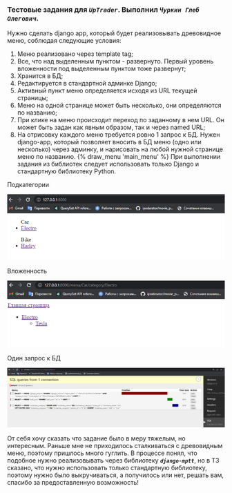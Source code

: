 ### Тестовые задания для ***`UpTrader`***. Выполнил ***`Чуркин Глеб Олегович`***. 
            
Нужно сделать django app, который будет реализовывать древовидное меню, соблюдая
следующие условия:
1) Меню реализовано через template tag;
2) Все, что над выделенным пунктом - развернуто. Первый уровень вложенности под
выделенным пунктом тоже развернут;
3) Хранится в БД;
4) Редактируется в стандартной админке Django;
5) Активный пункт меню определяется исходя из URL текущей страницы;
6) Меню на одной странице может быть несколько, они определяются по названию;
7) При клике на меню происходит переход по заданному в нем URL. Он может быть задан как
явным образом, так и через named URL;
8) На отрисовку каждого меню требуется ровно 1 запрос к БД.
Нужен django-app, который позволяет вносить в БД меню (одно или несколько) через
админку, и нарисовать на любой нужной странице меню по названию.
{% draw_menu 'main_menu' %}
При выполнении задания из библиотек следует использовать только Django и стандартную
библиотеку Python.

  Подкатегории 

![Image alt](https://github.com/ipoderator/uptrader-test/blob/master/1.png)


  Вложенность 

![Image alt](https://github.com/ipoderator/uptrader-test/blob/master/Screenshot_2.png)

  Один запрос к БД

![Image alt](https://github.com/ipoderator/uptrader-test/blob/master/ый.png)

  
  
От себя хочу сказать что задание было в меру тяжелым, но интересным. Раньше мне не приходилось сталкиваться с древовидным меню, поэтому пришлось много гуглить. В процессе понял, что подобное нужно реализовывать через библиотеку ***`django-mptt`***, но в ТЗ сказано, что нужно использовать только стандартную библиотеку, поэтому нужно было выкручиваться, а получилось или нет, решать вам, спасибо за предоставленную возможность!
